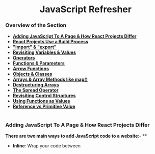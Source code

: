 <h1 align="center">JavaScript Refresher</h1>

### Overview of the Section
* **[Adding JavaScript To A Page & How React Projects Differ](#script-js)**
* **[React Projects Use a Build Process](#build)**
* **["import" & "export"](#i-e)**
* **[Revisiting Variables & Values](#values-v)**
* **[Operators](#o)**
* **[Functions & Parameters](#f-p)**
* **[Arrow Functions](#arrow-functions)**
* **[Objects & Classes](#o-c)**
* **[Arrays & Array Methods like map()](#array-methods)**
* **[Destructuring Arrays](#destructuring-arrays)**
* **[The Spread Operator](#spread)**
* **[Revisiting Control Structures](#control-s)**
* **[Using Functions as Values](#func-values)**
* **[Reference vs Primitive Value](#ref-prim-values)**

#
### <a name="script-js">Adding JavaScript To A Page & How React Projects Differ</a>
**There are two main ways to add JavaScript code to a website**:- **
- **Inline**: Wrap your code between <script> tags in the HTML. (Not recommended for large codebases)
- **External Files**: Create separate JavaScript files (e.g. ``.js`` extension) and import them using ``<script>`` tags with a src attribute pointing to the file location.

**Importing JavaScript Files**:
- ``<script``> tag with src attribute: ``<script src="./assets/scripts/app.js"></script>``
- Script can be placed anywhere in the ``<head>`` or ``<body>`` section of the HTML.
- Optional ``defer`` attribute: Ensures the script executes **_after_** the HTML is parsed (recommended if your script relies on HTML elements).
- Modern approach: Use ``type="module"`` attribute on the ``<script>`` tag. This enables importing code between JavaScript files using the import syntax.

**Note:** When building React applications, a build process typically injects these script tags into the HTML automatically.

![Js Script](https://github.com/tsokac2/-_-_ReactJS_CheatSheet/blob/main/src/01.JPG)

**[Back To The Top](#Overview-of-the-Section)**
#
### <a name="build">React Projects Use a Build Process</a>
- React projects use a build process to transform code before it's delivered to the browser.
- Look for the ``package.json`` file to see the libraries used in a project, including React Scripts.
- Build process is typically run in the background by a development server.
- There are two main reasons for using a build process:
    - Transform JSX code (special syntax combining HTML and JavaScript) into regular JavaScript that browsers understand.
    - Minify code (optimize and shorten) for production to reduce file size.
- Tools like Create React App or Vite come with a built-in build process.
- NodeJS is required to run the build process tools.
- Command: ``npm`` (Node Package Manager) - used to install dependencies.
- Command: ``npx`` (included with npm) - used to create projects.

![Build Process by React](https://github.com/tsokac2/-_-_ReactJS_CheatSheet/blob/main/src/02.JPG)

**[Back To The Top](#Overview-of-the-Section)**
#
### <a name="i-e">"import" & "export"</a>
#### Exporting:
- Use the export keyword before a variable or function to make it available for import in other files.
- You can export multiple named exports using curly braces ``{}``.
**Example**:
```js
export const apiKey = "your_api_key_here";
```
- To create a default export, use the ``export default`` keyword before the value. You can only have one default export per file.

**Example**:
```js 
export default function sayHi(name) {
  console.log("Hi, " + name);
}
```
#### Importing:
- Use the ``import`` keyword to import something from another file.
- For named exports, specify the names of the things you want to import inside curly braces ``{}`` after the ``from`` keyword.

**Example**:
```js
import { apiKey } from "./util.js";
```
- To import the default export, you don't need curly braces. Assign any name you want to the imported value after the ``from`` keyword.

**Example**:
```js
import someName from "./util.js"; // someName can be any name
```
- You can import all named exports from a file using ``import * as namespace`` syntax.

**Example**:
```js
import * as utils from "./util.js";
console.log(utils.apiKey); // Accessing apiKey from util.js
```
- You can group multiple named exports and the default export into an object using import * as namespace syntax.
**Example**:
```js
import * as utils from "./util.js";
console.log(utils.apiKey); // Accessing apiKey
console.log(utils.default); // Accessing default export
```

- Use the ``as`` keyword to assign an alias to an imported variable or function.
- **Example**:
```js
import { abc as content } from "./util.js";
console.log(content); // This will log the value of abc from util.js
```

In React projects, you might not see the type="module" attribute explicitly mentioned because the build process handles imports and exports differently.

**[Back To The Top](#Overview-of-the-Section)**
#
### <a name="values-v">Revisiting Variables & Values</a>
#### Commands:
-  ``let``: This keyword is used to create a variable in JavaScript.
-  ``const``: This keyword is used to create a constant in JavaScript.
-  ``console.log``: This is a built-in function in JavaScript that is used to output a value to the console.

#### Important concepts:
- **Variables**: Variables are used to store data. You can give them a name and use that name to refer to the data throughout your code.
- **Values**: Values are the actual data that is stored in variables. In JavaScript, there are different types of values, including strings, numbers, booleans, and null/undefined.
- **Constants**: Constants are similar to variables, but the value cannot be changed after it is assigned.
- **Camel Case Notation**: This is a naming convention for variables where the first word starts with a lowercase letter and subsequent words start with uppercase letters (e.g., userName).
- **Code Readability**: Using variables can improve the readability of your code by making it easier to understand what the code is doing.

![Revisiting Variables & Values](https://github.com/tsokac2/-_-_ReactJS_CheatSheet/blob/main/src/03.JPG)

```js
let userMessage = "Hello World";
console.log(userMessage); // This will output "Hello World" to the console.
```

**Additional Notes**:
- Variable names can contain numbers, but not at the beginning.
- Variable names cannot contain special characters (except for ``$`` and ``_``).
- There are different philosophies about using ``let`` vs. ``const``. The author recommends using ``const`` as often as possible to be clear about your intentions.

**[Back To The Top](#Overview-of-the-Section)**
#
### <a name="o">Operators</a>

#### Variables:
- ``const`` and ``let`` are important for declaring variables.
#### Operators:
- Math operators: ``+``, ``-``, ``*``, ``/``(division)
- String concatenation: ``+`` (combines text)
- Comparison operators: ``===`` (equal to), ``!==`` (not equal to), ``>`` (greater than), ``<`` (less than), ``>=`` (greater than or equal to), ``<=`` (less than or equal to)

#### Conditional statements:
- ``if`` statement: executes code only if a certain condition is true. (We'll learn more about this later)

#### Important code to remember:
- ``const`` or ``let`` followed by a variable name and an equal sign (used to assign a value to the variable).
- Math operators used with numbers (e.g., ``10 / 5``).
- ``+`` used to concatenate strings (e.g., ``"hello" + "world"``).
- Comparison operators used with values (e.g., ``10 === 10``).
- ``if`` statement followed by a condition in parentheses and curly braces containing the code to execute if the condition is true (e.g., ``if (10 === 10) { ... }``).

**[Back To The Top](#Overview-of-the-Section)**
#
### <a name="f-p">Functions & Parameters</a>

#### Defining a function:
- Use the ``function`` keyword followed by a name (follows variable naming rules).
- Define parameters (optional) in parenthesis after the name, separated by commas.
- Enclose the function body (the code to be executed) in curly braces ``{}``.

#### Calling a function:
- Use the function name followed by parenthesis ``()``.
- Provide values for the parameters (in the same order they are defined) inside the parenthesis when calling the function.

#### Important concepts:
- Functions are reusable blocks of code.
- Parameters allow functions to accept input values.
- The ``return`` keyword allows functions to return a value.
- Functions can be named descriptively to improve readability.

#### Code Examples:
Defining a function with a parameter and console logging it:

```js
function greet(username) {
  console.log(username);
}
```

Calling the function with a value for the parameter:
```js
greet("Tomislav");
```
Defining a function with multiple parameters and a return statement:
```js
function createGreeting(username, message) {
  return "Hi, I am " + username + ". " + message;
}
```
Calling the function and storing the returned value in a variable:
```js
const greeting = createGreeting("Tomislav", "Hello!");
console.log(greeting);
```
**[Back To The Top](#Overview-of-the-Section)**
#

### Arrow Functions

When working with Arrow Functions, you have a couple of "syntax shortcuts" available.

**Most importantly, you should know about the following alternatives**:

1. **Omitting parameter list parentheses**
If your arrow functions takes **exactly one parameter**, you may **omit** the wrapping parentheses.

Instead of

```js
(userName) => { ... }
```
you could write

```js
userName => { ... }
```
**Please note**: 
- If your function takes **no parameters**, parentheses **must not be omitted** - ``() => { ... }`` is the **only correct form** in that case.
- If your function takes **more than one parameter**, you also **must not omit** parentheses - ``userName, userAge => { ... }`` would be invalid (``((userName, userAge) => { ... }`` is correct)!

2. **Omitting function body curly braces**
If your arrow function contains **no other logic** but a ``return`` statement, you may **omit the curly** braces and the ``return`` keyword.

Instead of

```js
number => { 
  return number * 3;
}
```
you could write
```js
number => number * 3;
```

**The following code would be invalid**:
```js
number => return number * 3; // invalid because return keyword must also be omitted!
number => if (number === 2) { return 5 }; // invalid because if statements can't be returned
```

3. **Special case: Just returning an object**

If you go for the shorter alternative explained in **2.** and you're trying to return a **JavaScript object**, you may end up with the following, **invalid** code:

```js
number => { age: number }; // trying to return an object
```
This code would be invalid because JavaScript treats the curly braces as **function body wrappers** (not as code that creates a JS object)
To _"tell"_ JavaScript that an object should be created (and returned) instead, the code would need to be adjusted like this:

```js
number => ({ age: number }); // wrapping the object in extra parentheses
```
By wrapping the object and its curly braces with an **extra pair of parentheses**, 
JavaScript understands that the curly braces are not there to define a function body but instead to create an object. Hence that object then gets returned.

**[Back To The Top](#Overview-of-the-Section)**
#
### <a name="o-c">Objects & Classes</a>

**Creating Objects**:

- Use curly braces {} to create an object.
- Inside the curly braces, define key-value pairs separated by colons :.
  - Keys are property names (strings).
  - Values can be any data type including other objects and functions.
- Access object properties using dot notation object.propertyName.

**Example**:
```
const user = {
  name: "Max",
  age: 34
}
console.log(user.name); // Output: "Max"
```

**Object Methods**:
  - Objects can store functions as properties, called methods.
  - Access methods using dot notation and call them with parentheses ``object.methodName()``.

**Example**:
```
const user = {
  name: "Max",
  age: 34,
  greet() {
    console.log("Hello!");
  }
}
user.greet(); // Output: "Hello!"
```
- The ```this`` Keyword:
- Inside an object method, ``this`` refers to the current object.
- Use ``this`` to access other properties and methods of the object.

**Example**:
```
const user = {
  name: "Max",
  age: 34,
  greet() {
    console.log("Hello, my name is", this.name);
  }
}
user.greet(); // Output: "Hello, my name is Max"
```
**Classes (briefly mentioned)**:
- A blueprint for creating objects.
- Use the class keyword to define a class.
- A class can have methods and a constructor function.
- Use the new keyword to create objects (instances) from a class.

**Code to Remember**:
- Creating objects with curly braces: ``{ key1: value1, key2: value2 }``
- Accessing object properties: ``object.propertyName``
- Calling object methods: ``object.methodName()``
- Using ``this`` inside object methods: ``this.propertyName`` or ``this.methodName()``

**[Back To The Top](#Overview-of-the-Section)**
#
### <a name="array-methods">Arrays & Array Methods like map()</a>

**Arrays**:

- Created using square brackets [].
- Store ordered lists of values.
- Accessed by index starting at 0 (first item).

**Important Array Methods**:

- ``.push(item)`` - Adds a new item to the end of the array.
- ``.findIndex(callbackFunction)`` - Finds the index of the first item where the callback function returns true.
  - The callback function takes an item as input and should return true if the item matches the search criteria.
  - Shorter Arrow Function version for findIndex:

```js
(item) => item === 'searched_value'
```

- ``.map(callbackFunction)`` - Creates a new array with the results of calling the callback function on every item in the original array.
  - The callback function takes an item as input and should return the transformed item.
  - Shorter Arrow Function version for map:

```js
(item) => item + '!' // Example: adding exclamation mark
```
**Important Notes**:
- Both ``.findIndex`` and ``.map`` create new arrays and do not modify the original array.
- ``.map`` allows you to transform items into any kind of value (strings, objects, etc.).

**[Back To The Top](#Overview-of-the-Section)**
#
### Destructuring arrays
- Creates a new array on the right side of the equal sign
- Uses square brackets on the left side to destructure the array
- You can define new constants or variables with any names of your choice

**Destructuring objects**
- Uses curly braces on the left side to destructure the object
- You have to use the field names that are defined in the object

**Here is an example of destructuring an array in JavaScript**:

```js
const userNameData = ["Max", "Schwarzmuller"];

const [firstName, lastName] = userNameData;

console.log(firstName); // Output: Max
console.log(lastName); // Output: Schwarzmuller
```

**Here is an example of destructuring an object in JavaScript**:

```js
const user = {
  name: "Alice",
  age: 30,
};

const { name, age } = user;

console.log(name); // Output: Alice
console.log(age); // Output: 30
```
**[Back To The Top](#Overview-of-the-Section)**
#

### <a name="spread">The Spread Operator</a>
- The spread operator in JavaScript is denoted by three dots (...).
- It is used to merge iterables (arrays or objects) into a new iterable.

**For arrays**:
- Syntax: ``[...array1, ...array2, ... , element1, element2]``
- This will create a new array with all elements from the first array ``(array1)``, then all elements from the second array ``(array2)``, and so on, followed by any individual elements ``(element1, element2)``.

**For objects**:
- Syntax: ``{...object1, ...object2}``
- This will create a new object with all key-value pairs from the first object ``(object1)``, then all key-value pairs from the second object ``(object2)``, with any conflicts being overwritten by the latter object.

**[Back To The Top](#Overview-of-the-Section)**
#
### <a name="control-s">Revisiting Control Structures</a>

**if statement** - Used to control code execution based on a condition.

- Syntax: ``if (condition) { code to execute if true } else { code to execute if false }``
- You can also have ``else if`` statements for additional conditions.

**``for loop``** (iterating through an array) 
- Used to repeat a block of code for each item in an array.

Syntax: ``for (const elementName of arrayName) { code to execute for each element }``

**Important Code Snippets**:
- Checking password with if statement:
```js
if (password === "hello") {
  console.log("hello works");
} else if (password === "hello world") {
  console.log("hello works (with lowercase L)");
} else {
  console.log("Access not granted");
}
```
**Looping through an array with ``for...of`` loop**:
```
const hobbies = ["sports", "cooking"];
for (const hobby of hobbies) {
  console.log(hobby);
}
```
**[Back To The Top](#Overview-of-the-Section)**
#
### <a name="func-values">Using Functions as Values</a>
**Passing Functions as Arguments**:
- You can pass functions as values to other functions.
- Example: ``setTimeout(function, milliseconds)`` - built-in function to set a timer.
  - First argument: The function to be executed (passed without parentheses).
  - Second argument: The delay in milliseconds.

**Anonymous vs Named Functions**:
- You can define functions with the ``function`` keyword or as arrow functions.
- Both can be passed as arguments.
- When passing a pre-defined function, use its name (without parentheses).

**Important Note**:
- Adding parentheses after the function name executes the function immediately.
- In ``setTimeout``, we want to pass the function itself, not its return value.

**Custom Functions with Function Arguments**:
- You can create your own functions that accept functions as arguments.
- Example: ``greeter(greetFunction)``.
- Inside the function, call the passed function using parentheses.

**Key Takeaway**:
- Passing functions is not limited to built-in functions.
- You can use this with custom functions as well.

**[Back To The Top](#Overview-of-the-Section)**
#
### <a name="ref-prim-values">Reference vs Primitive Values</a>

**Primitive values** (strings, numbers, Booleans) are stored directly in the variable and cannot be edited. Assigning a new value creates a new primitive value. (e.g. ``const userMessage = "Hi"; userMessage.concat("!") // Creates a new string``)

**Reference values** (objects, arrays) store the memory address of the actual value. Editing the reference value modifies the original data. (e.g. ``const hobbies = ["sports", "cooking"]; hobbies.push("working"); // Modifies the original array``)

![Reference value](https://github.com/tsokac2/-_-_ReactJS_CheatSheet/blob/main/src/4.JPG)

- ``const`` prevents re-assigning the variable itself, but allows modification of the data it references (objects, arrays) using methods like ``.push``.

**Important code to remember**:

Primitive value example (string):
```js
const userMessage = "Hi";
```
- Editing a reference value (array) using ``.push`` method:

```js
const hobbies = ["sports", "cooking"];
hobbies.push("working");
```
**[Back To The Top](#Overview-of-the-Section)**
#